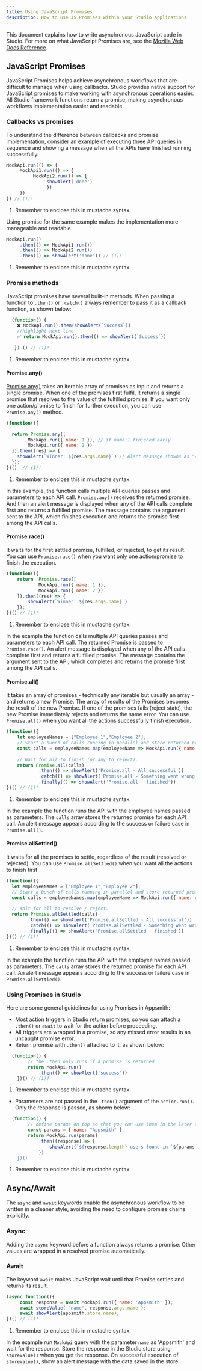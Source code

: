 ```yaml
---
title: Using JavaScript Promises
description: How to use JS Promises within your Studio applications.
---
```


<!--
README

For guidance on how to write documenation, see https://dev.stage.spread.ai/docs/contributor/guide.html. Contact Documentation when this document is ready for review.
-->

This document explains how to write asynchronous JavaScript code in Studio. For more on what JavaScript Promises are, see the [Mozilla Web Docs Reference](https://developer.mozilla.org/en-US/docs/Web/JavaScript/Reference/Global_Objects/Promise).

## JavaScript Promises

JavaScript Promises helps achieve asynchronous workflows that are difficult to manage when using callbacks. Studio provides native support for JavaScript promises to make working with asynchronous operations easier. All Studio framework functions return a promise, making asynchronous workflows implementation easier and readable.

### Callbacks vs promises

To understand the difference between callbacks and promise implementation, consider an example of executing three API queries in sequence and showing a message when all the APIs have finished running successfully.

```javascript title="Using callbacks"
MockApi.run(() => {
     MockApi1.run(() => {
          MockApi2.run(() => {
               showAlert('done') 
               })
     })   
}) // (1)!
```

1. Remember to enclose this in mustache syntax.

Using promise for the same example makes the implementation more manageable and readable.

```javascript
MockApi.run()
     .then(() => MockApi1.run())
     .then(() => MockApi2.run())
     .then(() => showAlert('done')) // (1)!
```

1. Remember to enclose this in mustache syntax.

### Promise methods

JavaScript promises have several built-in methods. When passing a function to `.then()` or `.catch()` always remember to pass it as a [callback](https://developer.mozilla.org/en-US/docs/Glossary/Callback_function) function, as shown below:

```javascript
  (function() {
    ❌ MockApi.run().then(showAlert(`Success`))
    //highlight-next-line
    ✅ return MockApi.run().then(() => showAlert(`Success`))
      
   }) () // (1)!
```

1. Remember to enclose this in mustache syntax.

#### Promise.any()

[Promise.any()](https://developer.mozilla.org/en-US/docs/Web/JavaScript/Reference/Global_Objects/Promise/any) takes an iterable array of promises as input and returns a single promise. When one of the promises first fulfil, it returns a single promise that resolves to the value of the fulfilled promise. If you want only one action/promise to finish for further execution, you can use `Promise.any()` method.

```javascript
(function(){
    
  return Promise.any([
        MockApi.run({ name: 1 }), // if name:1 finished early
        MockApi.run({ name: 2 })
  ]).then((res) => {
    showAlert(`Winner: ${res.args.name}`) // Alert Message showns as "Winner: 1" 
  });
})()  // (1)!
```

1. Remember to enclose this in mustache syntax.

In this example, the function calls multiple API queries passes and parameters to each API call. `Promise.any()` receives the returned promise. And then an alert message is displayed when any of the API calls complete first and returns a fulfilled promise. The message contains the argument sent to the API, which finishes execution and returns the promise first among the API calls.

#### Promise.race()

It waits for the first settled promise, fulfilled, or rejected, to get its result. You can use `Promise.race()` when you want only one action/promise to finish the execution.

```javascript
(function(){
    return  Promise.race([
            MockApi.run({ name: 1 }),
            MockApi.run({ name: 2 })
    ]).then((res) => {
        showAlert(`Winner: ${res.args.name}`)
    });
})() // (1)!
```

1. Remember to enclose this in mustache syntax.

In the example the function calls multiple API queries passes and parameters to each API call. The returned Promise is passed to `Promise.race()`. An alert message is displayed when any of the API calls complete first and returns a fulfilled promise. The message contains the argument sent to the API, which completes and returns the promise first among the API calls.

#### Promise.all()

It takes an array of promises - technically any iterable but usually an array - and returns a new Promise. The array of results of the Promises becomes the result of the new Promise. If one of the promises fails (reject state), the new Promise immediately rejects and returns the same error. You can use `Promise.all()` when you want all the actions successfully finish execution.

```javascript
(function(){
    let employeeNames = ["Employee 1","Employee 2"];
    // Start a bunch of calls running in parallel and store returned promise
    const calls = employeeNames.map(employeeName => MockApi.run({ name: employeeName }));
    
    // Wait for all to finish (or any to reject).
    return Promise.all(calls)
            .then(() => showAlert('Promise.all - All successful'))
            .catch(() => showAlert('Promise.all - Something went wrong'))
            .finally(() => showAlert('Promise.all - finished'))
})() // (1)!
```

1. Remember to enclose this in mustache syntax.

In the example the function runs the API with the employee names passed as parameters. The `calls` array stores the returned promise for each API call. An alert message appears according to the success or failure case in `Promise.all()`.

#### Promise.allSettled()

It waits for all the promises to settle, regardless of the result (resolved or rejected). You can use `Promise.allSettled()` when you want all the actions to finish first.

```javascript
(function(){
  let employeeNames = ["Employee 1","Employee 2"];
  // Start a bunch of calls running in parallel and store returned promise
  const calls = employeeNames.map(employeeName => MockApi.run({ name: employeeName }));
  
  // Wait for all to resolve / reject.
  return Promise.allSettled(calls)
        .then(() => showAlert('Promise.allSettled - All successful'))
        .catch(() => showAlert('Promise.allSettled - Something went wrong'))
        .finally(() => showAlert('Promise.allSettled - finished'))
})() // (1)!
```

1. Remember to enclose this in mustache syntax.

In the example the function runs the API with the employee names passed as parameters. The `calls` array stores the returned promise for each API call. An alert message appears according to the success or failure case in `Promise.allSettled()`.

### Using Promises in Studio

Here are some general guidelines for using Promises in Appsmith:

* Most action triggers in Studio return promises, so you can attach a `.then()` or `await` to wait for the action before proceeding.
* All triggers are wrapped in a promise, so any missed error results in an uncaught promise error.
* Return promise with `.then()` attached to it, as shown below:

```javascript
  (function() {
        // the .then only runs if a promise is returned
        return MockApi.run()
            .then(() => showAlert('success'))
    })() // (1)!
```

1. Remember to enclose this in mustache syntax.

* Parameters are not passed in the `.then()` argument of the `action.run()`. Only the response is passed, as shown below:

```javascript
  (function() {
        // define params on top so that you can use them in the later calls
        const params = { name: "Appsmith" }
        return MockApi.run(params)
            .then((response) => {
                showAlert(`${response.length} users found in `${params.name}`)
            })
    })()
```

1. Remember to enclose this in mustache syntax.

## Async/Await

The `async` and `await` keywords enable the asynchronous workflow to be written in a cleaner style, avoiding the need to configure promise chains explicitly.

### Async

Adding the `async` keyword before a function always returns a promise. Other values are wrapped in a resolved promise automatically.

### Await

The keyword `await` makes JavaScript wait until that Promise settles and returns its result.

```javascript
(async function(){ 
     const response = await MockApi.run({ name: 'Appsmith' }); 
     await storeValue( "name", response.args.name ); 
     await showAlert(appsmith.store.name); 
})() // (1)!
```

1. Remember to enclose this in mustache syntax.

In the example run `MockApi` query with the parameter `name` as 'Appsmith' and wait for the response. Store the response in the Studio store using `storeValue()` when you get the response. On successful execution of `storeValue()`, show an alert message with the data saved in the store.
